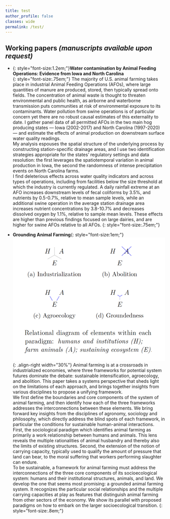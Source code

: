 ```yaml
---
title: test
author_profile: false
classes: wide
permalink: /test/
---
```



## Working papers *(manuscripts available upon request)*

  - {: style="font-size:1.2em;"}**Water contamination by Animal Feeding Operations: Evidence from Iowa
and North Carolina**   
{: style="font-size:.75em;"}
The majority of U.S. animal farming takes place in industrial Animal Feeding Operations (AFOs), where large quantities of manure are produced, stored, then typically spread onto fields. The concentration of animal waste is thought to threaten environmental and public health, as airborne and waterborne transmission puts communities at risk of environmental exposure to its contaminants. Water pollution from swine operations is of particular concern yet there are no robust causal estimates of this externality to date. I gather panel data of all permitted AFOs in the two main hog producing states — Iowa (2002-2017) and North Carolina (1997-2020) — and estimate the effects of animal production on downstream surface water quality readings.  
My analysis espouses the spatial structure of the underlying process by constructing station-specific drainage areas, and I use two identification strategies appropriate for the states’ regulatory settings and data resolution: the first leverages the spatiotemporal variation in animal production in Iowa, the second the randomness of intense precipitation events on North Carolina farms.  
I find deleterious effects across water quality indicators and across types of operations, including from facilities below the size threshold at which the industry is currently regulated. A daily rainfall extreme at an AFO increases downstream levels of fecal coliforms by 3.5%, and nutrients by 0.5-0.7%, relative to mean sample levels, while an additional swine operation in the average station drainage area increases nutrient concentrations by 3.8-10.7% and decreases dissolved oxygen by 1.1%, relative to sample mean levels. These effects are higher than previous findings focused on large dairies, and are higher for swine AFOs relative to all AFOs.
{: style="font-size:.75em;"}


  - **Grounding Animal Farming**{: style="font-size:1em;"}  
![image-right](/assets/images/fig_papers/fig_groundingAF.png){: .align-right width="30%"}
Animal farming is at a crossroads in industrialized economies, where three frameworks for potential system futures dominate the debate: sustainable intensification, agroecology, and abolition. This paper takes a systems perspective that sheds light on the limitations of each approach, and brings together insights from various disciplines to propose a unifying framework.  
We first define the boundaries and core components of the system of animal farming, and then identify how each of the three frameworks addresses the interconnections between these elements.
We bring forward key insights from the disciplines of agronomy, sociology and philosophy, which directly address the blind spots of each framework, in particular the conditions for sustainable human-animal interactions. First, the sociological paradigm which identifies animal farming as primarily a work relationship between humans and animals. This lens reveals the multiple rationalities of animal husbandry and thereby also the limits of existing structures. Second, the extension of the notion of carrying capacity, typically used to qualify the amount of pressure that land can bear, to the moral suffering that workers performing slaughter can endure.  
To be sustainable, a framework for animal farming must address the interconnections of the three core components of its socioecological system:  humans and their institutional structures, animals, and land. We develop the one that seems most promising: a grounded animal farming system. It recognizes the particular social relationships and the multiple carrying capacities at play as features that distinguish animal farming from other sectors of the economy. We show its parallel with proposed paradigms on how to embark on the larger socioecological transition.
{: style="font-size:.8em;"}


